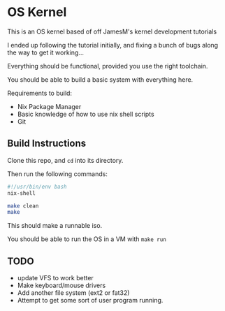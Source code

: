# OS Kernel

This is an OS kernel based of off JamesM's kernel development tutorials

I ended up following the tutorial initially, and fixing a bunch of bugs along the way to get it working...

Everything should be functional, provided you use the right toolchain.

You should be able to build a basic system with everything here.


Requirements to build:

 - Nix Package Manager
 - Basic knowledge of how to use nix shell scripts
 - Git

## Build Instructions
Clone this repo, and `cd` into its directory.


Then run the following commands:
```bash
#!/usr/bin/env bash
nix-shell

make clean
make
```

This should make a runnable iso.

You should be able to run the OS in a VM with `make run`

## TODO
 - update VFS to work better
 - Make keyboard/mouse drivers
 - Add another file system (ext2 or fat32)
 - Attempt to get some sort of user program running.